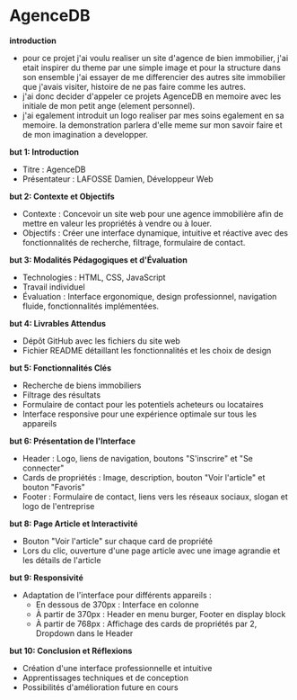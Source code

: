 # AgenceDB
**introduction**
- pour ce projet j'ai voulu realiser un site d'agence de bien immobilier, j'ai etait inspirer du theme par une simple image et pour la structure dans son ensemble j'ai essayer de me differencier des autres site immobilier que j'avais visiter, histoire de ne pas faire comme les autres.
- j'ai donc decider d'appeler ce projets AgenceDB en memoire avec les initiale de mon petit ange (element personnel).
- j'ai egalement introduit un logo realiser par mes soins egalement en sa memoire.
la demonstration parlera d'elle meme sur mon savoir faire et de mon imagination a developper.


**but 1: Introduction**
- Titre : AgenceDB
- Présentateur : LAFOSSE Damien, Développeur Web

**but 2: Contexte et Objectifs**
- Contexte : Concevoir un site web pour une agence immobilière afin de mettre en valeur les propriétés à vendre ou à louer.
- Objectifs : Créer une interface dynamique, intuitive et réactive avec des fonctionnalités de recherche, filtrage, formulaire de contact.

**but 3: Modalités Pédagogiques et d'Évaluation**
- Technologies : HTML, CSS, JavaScript
- Travail individuel
- Évaluation : Interface ergonomique, design professionnel, navigation fluide, fonctionnalités implémentées.

**but 4: Livrables Attendus**
- Dépôt GitHub avec les fichiers du site web
- Fichier README détaillant les fonctionnalités et les choix de design

**but 5: Fonctionnalités Clés**
- Recherche de biens immobiliers
- Filtrage des résultats 
- Formulaire de contact pour les potentiels acheteurs ou locataires
- Interface responsive pour une expérience optimale sur tous les appareils

**but 6: Présentation de l'Interface**
- Header : Logo, liens de navigation, boutons "S'inscrire" et "Se connecter"
- Cards de propriétés : Image, description, bouton "Voir l'article" et bouton "Favoris"
- Footer : Formulaire de contact, liens vers les réseaux sociaux, slogan et logo de l'entreprise


**but 8: Page Article et Interactivité**
- Bouton "Voir l'article" sur chaque card de propriété
- Lors du clic, ouverture d'une page article avec une image agrandie et les détails de l'article

**but 9: Responsivité**
- Adaptation de l'interface pour différents appareils :
  - En dessous de 370px : Interface en colonne
  - À partir de 370px : Header en menu burger, Footer en display block
  - À partir de 768px : Affichage des cards de propriétés par 2, Dropdown dans le Header

**but 10: Conclusion et Réflexions**
- Création d'une interface professionnelle et intuitive
- Apprentissages techniques et de conception
- Possibilités d'amélioration future en cours
